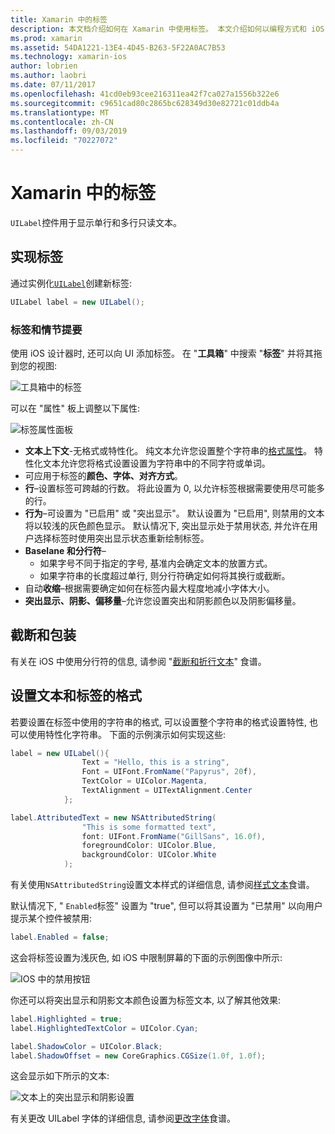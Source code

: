 ```yaml
---
title: Xamarin 中的标签
description: 本文档介绍如何在 Xamarin 中使用标签。 本文介绍如何以编程方式和 iOS 设计器创建标签。
ms.prod: xamarin
ms.assetid: 54DA1221-13E4-4D45-B263-5F22A0AC7B53
ms.technology: xamarin-ios
author: lobrien
ms.author: laobri
ms.date: 07/11/2017
ms.openlocfilehash: 41cd0eb93cee216311ea42f7ca027a1556b322e6
ms.sourcegitcommit: c9651cad80c2865bc628349d30e82721c01ddb4a
ms.translationtype: MT
ms.contentlocale: zh-CN
ms.lasthandoff: 09/03/2019
ms.locfileid: "70227072"
---
```

# <a name="labels-in-xamarinios"></a>Xamarin 中的标签

`UILabel`控件用于显示单行和多行只读文本。

## <a name="implementing-a-label"></a>实现标签

通过实例化[`UILabel`](xref:UIKit.UILabel)创建新标签:

```csharp
UILabel label = new UILabel();
```

### <a name="labels-and-storyboards"></a>标签和情节提要

使用 iOS 设计器时, 还可以向 UI 添加标签。 在 "**工具箱**" 中搜索 "**标签**" 并将其拖到您的视图:

![工具箱中的标签](labels-images/image3.png)

可以在 "属性" 板上调整以下属性:

![标签属性面板](labels-images/image2.png)

- **文本上下文**-无格式或特性化。 纯文本允许您设置整个字符串的[格式属性](#Formatting_Text_and_Label)。 特性化文本允许您将格式设置设置为字符串中的不同字符或单词。
- 可应用于标签的**颜色、字体、对齐方式**。
- **行**–设置标签可跨越的行数。 将此设置为 0, 以允许标签根据需要使用尽可能多的行。
- **行为**–可设置为 "已启用" 或 "突出显示"。 默认设置为 "已启用", 则禁用的文本将以较浅的灰色颜色显示。 默认情况下, 突出显示处于禁用状态, 并允许在用户选择标签时使用突出显示状态重新绘制标签。
- **Baselane 和分行符**–
  - 如果字号不同于指定的字号, 基准内会确定文本的放置方式。
  - 如果字符串的长度超过单行, 则分行符确定如何将其换行或截断。
- 自动**收缩**–根据需要确定如何在标签内最大程度地减小字体大小。
- **突出显示、阴影、偏移量**–允许您设置突出和阴影颜色以及阴影偏移量。

## <a name="truncating-and-wrapping"></a>截断和包装

有关在 iOS 中使用分行符的信息, 请参阅 "[截断和折行文本](https://github.com/xamarin/recipes/tree/master/Recipes/ios/standard_controls/labels/uilabel-truncate-wrap-text)" 食谱。

<a name="Formatting_Text_and_Label"/>

## <a name="formatting-text-and-label"></a>设置文本和标签的格式

若要设置在标签中使用的字符串的格式, 可以设置整个字符串的格式设置特性, 也可以使用特性化字符串。 下面的示例演示如何实现这些:

```csharp
label = new UILabel(){
                Text = "Hello, this is a string",
                Font = UIFont.FromName("Papyrus", 20f),
                TextColor = UIColor.Magenta,
                TextAlignment = UITextAlignment.Center
            };
```

```csharp
label.AttributedText = new NSAttributedString(
                "This is some formatted text",
                font: UIFont.FromName("GillSans", 16.0f),
                foregroundColor: UIColor.Blue,
                backgroundColor: UIColor.White
            );
```

有关使用`NSAttributedString`设置文本样式的详细信息, 请参阅[样式文本](https://github.com/xamarin/recipes/tree/master/Recipes/ios/standard_controls/text_field/style_text)食谱。

默认情况下, " `Enabled`标签" 设置为 "true", 但可以将其设置为 "已禁用" 以向用户提示某个控件被禁用:

```csharp
label.Enabled = false;
```

这会将标签设置为浅灰色, 如 iOS 中限制屏幕的下面的示例图像中所示:

![IOS 中的禁用按钮](labels-images/image1.png)

你还可以将突出显示和阴影文本颜色设置为标签文本, 以了解其他效果:

```csharp
label.Highlighted = true;
label.HighlightedTextColor = UIColor.Cyan;

label.ShadowColor = UIColor.Black;
label.ShadowOffset = new CoreGraphics.CGSize(1.0f, 1.0f);
```

这会显示如下所示的文本:

![文本上的突出显示和阴影设置](labels-images/image4.png)

有关更改 UILabel 字体的详细信息, 请参阅[更改字体](https://github.com/xamarin/recipes/tree/master/Recipes/ios/standard_controls/labels/change_the_font)食谱。





